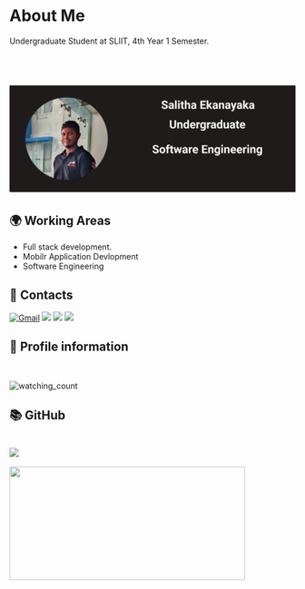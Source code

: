 # About Me 

Undergraduate Student at SLIIT, 4th Year 1 Semester.

﻿<h1 align="center">
  <img src="https://raw.githubusercontent.com/SalithaEkanayaka123/SalithaEkanayaka123/main/github image.png" alt="Marton Lederer" />
</h1>

## 🌍 Working Areas

-  Full stack development.
-  Mobilr Application Devlopment 
-  Software Engineering 

## 📳 Contacts

[![Gmail](https://img.shields.io/badge/-GMAIL-D14836?style=for-the-badge&logo=gmail&logoColor=white)](mailto:ekanyakasalitha@gmail.com)
[<img src="https://img.shields.io/badge/linkedin-%230077B5.svg?&style=for-the-badge&logo=linkedin&logoColor=white" />](https://www.linkedin.com/in/salitha-ekanayaka-58023b1b9/)
[<img src = "https://img.shields.io/badge/instagram-%23E4405F.svg?&style=for-the-badge&logo=instagram&logoColor=white">](https://www.instagram.com/salithaekanayaka/)
[<img src = "https://img.shields.io/badge/facebook-%231877F2.svg?&style=for-the-badge&logo=facebook&logoColor=white">](https://www.facebook.com/nfs.salitha/)


## 🧑 Profile information
<br>

<img src="https://komarev.com/ghpvc/?username=SalithaEkanayaka123&color=brightgreen" alt="watching_count" />&nbsp;

## 📚 GitHub
<br>

<a href="https://github.com/SalithaEkanayaka123/SalithaEkanayaka123">
  <img align="center" src="https://github-readme-stats.vercel.app/api?username=SalithaEkanayaka123&show_icons=true&theme=vue-dark&count_private=true" />
</a>
<br><br>
<a href="https://github.com/SalithaEkanayaka123/SalithaEkanayaka123">
  <img width='415' height='200' align="center" src="https://github-readme-stats.vercel.app/api/top-langs/?username=SalithaEkanayaka123&layout=compact&theme=vue-dark" />
</a>
<br><br>




